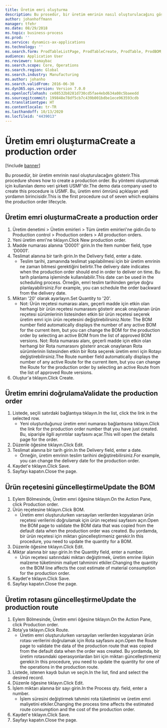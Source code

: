 ```yaml
---
title: Üretim emri oluşturma
description: Bu prosedür, bir üretim emrinin nasıl oluşturulacağını gösterir.
author: johanhoffmann
manager: tfehr
ms.date: 08/29/2018
ms.topic: business-process
ms.prod: ''
ms.service: dynamics-ax-applications
ms.technology: ''
ms.search.form: ProdTableListPage, ProdTableCreate, ProdTable, ProdBOM, ProdRoute, ProdJournalCreate
audience: Application User
ms.reviewer: kamaybac
ms.search.scope: Core, Operations
ms.search.region: Global
ms.search.industry: Manufacturing
ms.author: johanho
ms.search.validFrom: 2016-06-30
ms.dyn365.ops.version: Version 7.0.0
ms.openlocfilehash: ce08532b8281d730cd5fae4ebd634a08c5baeedd
ms.sourcegitcommit: 199848e78df5cb7c439b001bdbe1ece963593cdb
ms.translationtype: HT
ms.contentlocale: tr-TR
ms.lasthandoff: 10/13/2020
ms.locfileid: "4439013"
---
```

# <a name="create-a-production-order"></a><span data-ttu-id="ca6f4-103">Üretim emri oluşturma</span><span class="sxs-lookup"><span data-stu-id="ca6f4-103">Create a production order</span></span>

[!include [banner](../../includes/banner.md)]

<span data-ttu-id="ca6f4-104">Bu prosedür, bir üretim emrinin nasıl oluşturulacağını gösterir.</span><span class="sxs-lookup"><span data-stu-id="ca6f4-104">This procedure shows how to create a production order.</span></span> <span data-ttu-id="ca6f4-105">Bu yöntemi oluşturmak için kullanılan demo veri şirketi USMF'dir.</span><span class="sxs-lookup"><span data-stu-id="ca6f4-105">The demo data company used to create this procedure is USMF.</span></span> <span data-ttu-id="ca6f4-106">Bu, üretim emri ömrünü açıklayan yedi yordamın birincisidir.</span><span class="sxs-lookup"><span data-stu-id="ca6f4-106">This is the first procedure out of seven which explains the production order lifecycle.</span></span>


## <a name="create-a-production-order"></a><span data-ttu-id="ca6f4-107">Üretim emri oluşturma</span><span class="sxs-lookup"><span data-stu-id="ca6f4-107">Create a production order</span></span>
1. <span data-ttu-id="ca6f4-108">Üretim denetimi > Üretim emirleri > Tüm üretim emirleri'ne gidin.</span><span class="sxs-lookup"><span data-stu-id="ca6f4-108">Go to Production control > Production orders > All production orders.</span></span>
2. <span data-ttu-id="ca6f4-109">Yeni üretim emri'ne tıklayın.</span><span class="sxs-lookup"><span data-stu-id="ca6f4-109">Click New production order.</span></span>
3. <span data-ttu-id="ca6f4-110">Madde numarası alanına 'D0001' girin.</span><span class="sxs-lookup"><span data-stu-id="ca6f4-110">In the Item number field, type 'D0001'.</span></span>
4. <span data-ttu-id="ca6f4-111">Teslimat alanına bir tarih girin.</span><span class="sxs-lookup"><span data-stu-id="ca6f4-111">In the Delivery field, enter a date.</span></span>
    * <span data-ttu-id="ca6f4-112">Teslim tarihi, zamanında teslimat yapılabilmesi için bir üretim emrinin ne zaman bitmesi gerektiğini belirtir.</span><span class="sxs-lookup"><span data-stu-id="ca6f4-112">The delivery date indicates when the production order should end in order to deliver on time.</span></span> <span data-ttu-id="ca6f4-113">Bu tarih planlama işleminde kullanılabilir.</span><span class="sxs-lookup"><span data-stu-id="ca6f4-113">This date can be used in the scheduling process.</span></span> <span data-ttu-id="ca6f4-114">Örneğin, emri teslim tarihinden geriye doğru planlayabilirsiniz.</span><span class="sxs-lookup"><span data-stu-id="ca6f4-114">For example, you can schedule the order backward from the delivery date.</span></span>  
5. <span data-ttu-id="ca6f4-115">Miktarı '20' olarak ayarlayın.</span><span class="sxs-lookup"><span data-stu-id="ca6f4-115">Set Quantity to '20'.</span></span>
    * <span data-ttu-id="ca6f4-116">Not: Ürün reçetesi numarası alanı, geçerli madde için etkin olan herhangi bir ürün reçetesi numarasını gösterir ancak onaylanan ürün reçetesi sürümlerinin listesinden etkin bir ürün reçetesi seçerek üretim emri için ürün reçetesini değiştirebilirsiniz.</span><span class="sxs-lookup"><span data-stu-id="ca6f4-116">Note: The BOM number field automatically displays the number of any active BOM for the current item, but you can change the BOM for the production order by selecting an active BOM from the list of approved BOM versions.</span></span>    <span data-ttu-id="ca6f4-117">Not: Rota numarası alanı, geçerli madde için etkin olan herhangi bir Rota numarasını gösterir ancak onaylanan Rota sürümlerinin listesinden etkin bir Rota seçerek üretim emri için Rotayı değiştirebilirsiniz.</span><span class="sxs-lookup"><span data-stu-id="ca6f4-117">The Route number field automatically displays the number of any active Route for the current item, but you can change the Route for the production order by selecting an active Route from the list of approved Route versions.</span></span>  
6. <span data-ttu-id="ca6f4-118">Oluştur'a tıklayın.</span><span class="sxs-lookup"><span data-stu-id="ca6f4-118">Click Create.</span></span>

## <a name="validate-the-production-order"></a><span data-ttu-id="ca6f4-119">Üretim emrini doğrulama</span><span class="sxs-lookup"><span data-stu-id="ca6f4-119">Validate the production order</span></span>
1. <span data-ttu-id="ca6f4-120">Listede, seçili satırdaki bağlantıya tıklayın.</span><span class="sxs-lookup"><span data-stu-id="ca6f4-120">In the list, click the link in the selected row.</span></span>
    * <span data-ttu-id="ca6f4-121">Yeni oluşturduğunuz üretim emri numarası bağlantısına tıklayın.</span><span class="sxs-lookup"><span data-stu-id="ca6f4-121">Click the link for the production order number that you have just created.</span></span> <span data-ttu-id="ca6f4-122">Bu, siparişle ilgili ayrıntılar sayfasını açar.</span><span class="sxs-lookup"><span data-stu-id="ca6f4-122">This will open the details page for the order.</span></span>  
2. <span data-ttu-id="ca6f4-123">Düzenle öğesine tıklayın.</span><span class="sxs-lookup"><span data-stu-id="ca6f4-123">Click Edit.</span></span>
3. <span data-ttu-id="ca6f4-124">Teslimat alanına bir tarih girin.</span><span class="sxs-lookup"><span data-stu-id="ca6f4-124">In the Delivery field, enter a date.</span></span>
    * <span data-ttu-id="ca6f4-125">Örneğin, üretim emrinin teslim tarihini değiştirebilirsiniz.</span><span class="sxs-lookup"><span data-stu-id="ca6f4-125">For example, you can change the delivery date for the production order.</span></span>  
4. <span data-ttu-id="ca6f4-126">Kaydet'e tıklayın.</span><span class="sxs-lookup"><span data-stu-id="ca6f4-126">Click Save.</span></span>
5. <span data-ttu-id="ca6f4-127">Sayfayı kapatın.</span><span class="sxs-lookup"><span data-stu-id="ca6f4-127">Close the page.</span></span>

## <a name="update-the-bom"></a><span data-ttu-id="ca6f4-128">Ürün reçetesini güncelleştirme</span><span class="sxs-lookup"><span data-stu-id="ca6f4-128">Update the BOM</span></span>
1. <span data-ttu-id="ca6f4-129">Eylem Bölmesinde, Üretim emri öğesine tıklayın.</span><span class="sxs-lookup"><span data-stu-id="ca6f4-129">On the Action Pane, click Production order.</span></span>
2. <span data-ttu-id="ca6f4-130">Ürün reçetesine tıklayın.</span><span class="sxs-lookup"><span data-stu-id="ca6f4-130">Click BOM.</span></span>
    * <span data-ttu-id="ca6f4-131">Üretim emri oluşturulurken varsayılan verilerden kopyalanan ürün reçetesi verilerini doğrulamak için ürün reçetesi sayfasını açın.</span><span class="sxs-lookup"><span data-stu-id="ca6f4-131">Open the BOM page to validate the BOM data that was copied from the default data when the production order was created.</span></span> <span data-ttu-id="ca6f4-132">Bu yordamda, bir ürün reçetesi için miktarı güncelleştirmeniz gerekir.</span><span class="sxs-lookup"><span data-stu-id="ca6f4-132">In this procedure, you need to update the quantity for a BOM.</span></span>  
3. <span data-ttu-id="ca6f4-133">Düzenle öğesine tıklayın.</span><span class="sxs-lookup"><span data-stu-id="ca6f4-133">Click Edit.</span></span>
4. <span data-ttu-id="ca6f4-134">Miktar alanına bir sayı girin.</span><span class="sxs-lookup"><span data-stu-id="ca6f4-134">In the Quantity field, enter a number.</span></span>
    * <span data-ttu-id="ca6f4-135">Ürün reçetesi satırındaki miktarı değiştirmek, üretim emrine ilişkin malzeme tüketiminin maliyet tahminini etkiler.</span><span class="sxs-lookup"><span data-stu-id="ca6f4-135">Changing the quantity on the BOM line affects the cost estimate of material consumption for the production order.</span></span>  
5. <span data-ttu-id="ca6f4-136">Kaydet'e tıklayın.</span><span class="sxs-lookup"><span data-stu-id="ca6f4-136">Click Save.</span></span>
6. <span data-ttu-id="ca6f4-137">Sayfayı kapatın.</span><span class="sxs-lookup"><span data-stu-id="ca6f4-137">Close the page.</span></span>

## <a name="update-the-production-route"></a><span data-ttu-id="ca6f4-138">Üretim rotasını güncelleştirme</span><span class="sxs-lookup"><span data-stu-id="ca6f4-138">Update the production route</span></span>
1. <span data-ttu-id="ca6f4-139">Eylem Bölmesinde, Üretim emri öğesine tıklayın.</span><span class="sxs-lookup"><span data-stu-id="ca6f4-139">On the Action Pane, click Production order.</span></span>
2. <span data-ttu-id="ca6f4-140">Rota'ya tıklayın.</span><span class="sxs-lookup"><span data-stu-id="ca6f4-140">Click Route.</span></span>
    * <span data-ttu-id="ca6f4-141">Üretim emri oluşturulurken varsayılan verilerden kopyalanan ürün rotası verilerini doğrulamak için Rota sayfasını açın.</span><span class="sxs-lookup"><span data-stu-id="ca6f4-141">Open the Route page to validate the data of the production route that was copied from the default data when the order was created.</span></span> <span data-ttu-id="ca6f4-142">Bu yordamda, bir üretim rotasındaki operasyonlardan biri için miktarı güncelleştirmeniz gerekir.</span><span class="sxs-lookup"><span data-stu-id="ca6f4-142">In this procedure, you need to update the quantity for one of the operations in the production route.</span></span>  
3. <span data-ttu-id="ca6f4-143">Listede, istenen kaydı bulun ve seçin.</span><span class="sxs-lookup"><span data-stu-id="ca6f4-143">In the list, find and select the desired record.</span></span>
4. <span data-ttu-id="ca6f4-144">Düzenle öğesine tıklayın.</span><span class="sxs-lookup"><span data-stu-id="ca6f4-144">Click Edit.</span></span>
5. <span data-ttu-id="ca6f4-145">İşlem miktarı alanına bir sayı girin.</span><span class="sxs-lookup"><span data-stu-id="ca6f4-145">In the Process qty. field, enter a number.</span></span>
    * <span data-ttu-id="ca6f4-146">İşlem süresini değiştirmek tahmini rota tüketimini ve üretim emri maliyetini etkiler.</span><span class="sxs-lookup"><span data-stu-id="ca6f4-146">Changing the process time affects the estimated route consumption and the cost of the production order.</span></span>  
6. <span data-ttu-id="ca6f4-147">Kaydet'e tıklayın.</span><span class="sxs-lookup"><span data-stu-id="ca6f4-147">Click Save.</span></span>
7. <span data-ttu-id="ca6f4-148">Sayfayı kapatın.</span><span class="sxs-lookup"><span data-stu-id="ca6f4-148">Close the page.</span></span>

